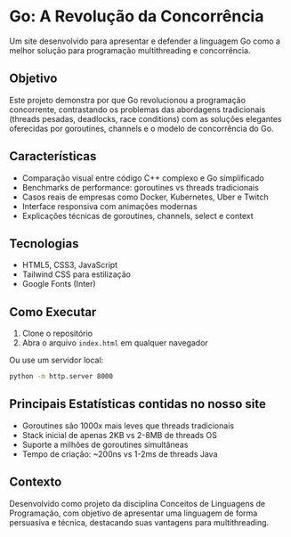 # Go: A Revolução da Concorrência

Um site desenvolvido para apresentar e defender a linguagem Go como a melhor solução para programação multithreading e concorrência.

## Objetivo

Este projeto demonstra por que Go revolucionou a programação concorrente, contrastando os problemas das abordagens tradicionais (threads pesadas, deadlocks, race conditions) com as soluções elegantes oferecidas por goroutines, channels e o modelo de concorrência do Go.

## Características

- Comparação visual entre código C++ complexo e Go simplificado
- Benchmarks de performance: goroutines vs threads tradicionais
- Casos reais de empresas como Docker, Kubernetes, Uber e Twitch
- Interface responsiva com animações modernas
- Explicações técnicas de goroutines, channels, select e context

## Tecnologias

- HTML5, CSS3, JavaScript
- Tailwind CSS para estilização
- Google Fonts (Inter)

## Como Executar

1. Clone o repositório
2. Abra o arquivo `index.html` em qualquer navegador

Ou use um servidor local:
```bash
python -m http.server 8000
```

## Principais Estatísticas contidas no nosso site

- Goroutines são 1000x mais leves que threads tradicionais
- Stack inicial de apenas 2KB vs 2-8MB de threads OS
- Suporte a milhões de goroutines simultâneas
- Tempo de criação: ~200ns vs 1-2ms de threads Java

## Contexto

Desenvolvido como projeto da disciplina Conceitos de Linguagens de Programação, com objetivo de apresentar uma linguagem de forma persuasiva e técnica, destacando suas vantagens para multithreading.


